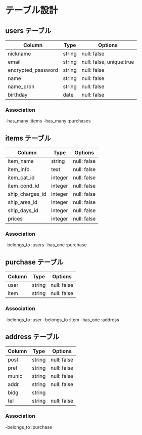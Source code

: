 # テーブル設計

## users テーブル

|Column            |Type  |Options                 |
|------------------|------|------------------------|
|nickname          |string|null: false             |
|email             |string|null: false, unique:true|
|encrypted_password|string|null: false             |
|name              |string|null: false             |
|name_pron         |string|null: false             |
|birthday          |date  |null: false             |

### Association

-has_many :items
-has_many :purchases

## items テーブル
|Column         |Type   |Options    |
|---------------|-------|-----------|
|item_name      |string |null: false|
|item_info      |text   |null: false|
|item_cat_id    |integer|null: false|
|item_cond_id   |integer|null: false|
|ship_charges_id|integer|null: false|
|ship_area_id   |integer|null: false|
|ship_days_id   |integer|null: false|
|prices         |integer|null: false|

### Association

-belongs_to :users
-has_one :purchase

## purchase テーブル

|Column|Type  |Options    |
|------|------|-----------|
|user  |string|null: false|
|item  |string|null: false|

### Association

-belongs_to :user
-belongs_to :item
-has_one :address

## address テーブル

|Column|Type  |Options    |
|------|------|-----------|
|post  |string|null: false|
|pref  |string|null: false|
|munic |string|null: false|
|addr  |string|null: false|
|bidg  |string|
|tel   |string|null: false|

### Association

-belongs_to :purchase